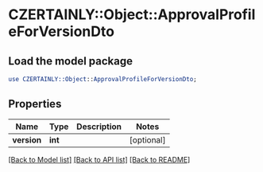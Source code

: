 # CZERTAINLY::Object::ApprovalProfileForVersionDto

## Load the model package
```perl
use CZERTAINLY::Object::ApprovalProfileForVersionDto;
```

## Properties
Name | Type | Description | Notes
------------ | ------------- | ------------- | -------------
**version** | **int** |  | [optional] 

[[Back to Model list]](../README.md#documentation-for-models) [[Back to API list]](../README.md#documentation-for-api-endpoints) [[Back to README]](../README.md)


